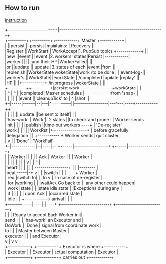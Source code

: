## How to run
[instruction](https://developer.lightbend.com/guides/akka-distributed-workers-scala/experimenting.html)

               
   +-------------------------|----------------------------------------------------+                   
   +---------++---------++-----------+             Master            +-----------+|                    
   |         ||persist  || persist   |maintains:                     | Recovery  ||                    
   |Register ||WorkStart|| WorkAccept|1. PubSub topics  +------------+           ||                    
   |new      ||event    || event     |2. workers' states|Persist     |------------|                    
   |worker   ||         ||           |and their HP      |WorkerFailed|           ||                    
   |or       ||update   || update    |3. states of each |event       |from       ||                    
   |replenish||WorkerState wokerState|work /to be done  |            |'event-log-||                    
   |worker's ||WorkState|| workState |	/completed      |update      |replay'    ||                    
   |HP       ||         |+-----------+    /in progress  |wokerState  |           ||                    
   +---------++---------+|persist work  ----------------+workState   |           ||                    
   | ^     |      ^  |   |completed   |Master schedules |------------+from 'snap-||                    
   | |     |      |  |   |event      ||'cleanupTick' to |       ^    |shot'      ||                    
   +-|-----|------|--|---|^----------||-----------------|---^---|----+-----------++                    
     |     |      |  |   || update   ||be sent to itself|   |   |                                      
     |'has-work'  |'Work'|| 2 states ||to check and prune   |   | Worker sends                         
     |init |      |  |   || publish  ||time-out workers ----+   | 'De-register'                        
     |work |      |  |   || WorkRst  |+-----------------+       | before gracefully                    
     |delegation  |  |   +-----------|+             Worker sends| quit cluster                         
     |     v      |  |'Done'         |              'WorkFail'  |                                      
   +-|------------|--|----|-+ +------|-----------------+ +------|-----------------+                    
   | |      Worker|  |    | | |  Ack | Worker          | |      |  Worker         |                    
   | |          | |  |    | | |      v                 | |      ^                 |                    
   |heart       | |  |    | | |   -----------------+   | |      |--------         |                    
   |beat   -----|-+  v    | | |switch              |   | |  ----+     Worker      |                    
   |       req  |switch to| | |to                  v   | |In case of  de-register |                    
   |       for  |working  | | |waitAck    Go back to   | |any other   could happen|                    
   |       work |state    | | |state      idle state   | |Exceptions  during any  |                    
   |       if   |    |    | | |           upon Ack     | |occurred    state       |                    
   |       idle |    | +---------->       arrival      | |                        |                    
   +------------|----|-|----+ +------------------------+ +------------------------+                    
                     | |             |    Ready to accept   Each Worker init|                          
            send     | |             |    'has-work'        an Executor and |                          
            DoWork   | |Done         |    signal from       coordinate work |                          
            to       | |             |    Master            between Master  |                          
            executor | |             |                      and Executor    |                          
                     v |             v                                      v                          
             +-----------+    +-----------+ Executor is where   +-----------+                          
             | Executor  |    | Executor  | actual computation  | Executor  |                          
             +-----------+    +-----------+ carries out         +-----------+                          
                                                                                                       
                                                                                                       
                                                                                                       
                                                                                                       
